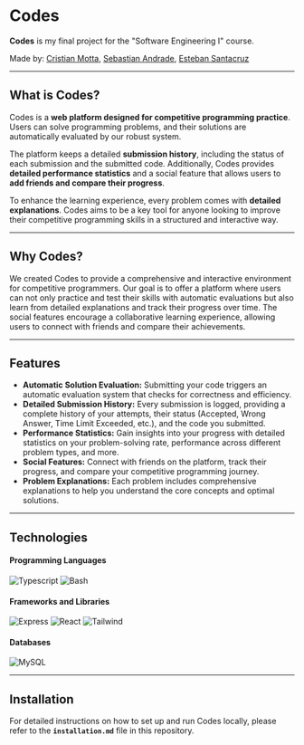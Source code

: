# Codes

**Codes** is my final project for the "Software Engineering I" course.

Made by: [Cristian Motta](https://github.com/cmottao), [Sebastian Andrade](https://github.com/Sgewux), [Esteban Santacruz](https://github.com/Jestebansamt)

---

## What is Codes?

Codes is a **web platform designed for competitive programming practice**. Users can solve programming problems, and their solutions are automatically evaluated by our robust system.

The platform keeps a detailed **submission history**, including the status of each submission and the submitted code. Additionally, Codes provides **detailed performance statistics** and a social feature that allows users to **add friends and compare their progress**.

To enhance the learning experience, every problem comes with **detailed explanations**. Codes aims to be a key tool for anyone looking to improve their competitive programming skills in a structured and interactive way.

---

## Why Codes?

We created Codes to provide a comprehensive and interactive environment for competitive programmers. Our goal is to offer a platform where users can not only practice and test their skills with automatic evaluations but also learn from detailed explanations and track their progress over time. The social features encourage a collaborative learning experience, allowing users to connect with friends and compare their achievements.

---

## Features

* **Automatic Solution Evaluation:** Submitting your code triggers an automatic evaluation system that checks for correctness and efficiency.
* **Detailed Submission History:** Every submission is logged, providing a complete history of your attempts, their status (Accepted, Wrong Answer, Time Limit Exceeded, etc.), and the code you submitted.
* **Performance Statistics:** Gain insights into your progress with detailed statistics on your problem-solving rate, performance across different problem types, and more.
* **Social Features:** Connect with friends on the platform, track their progress, and compare your competitive programming journey.
* **Problem Explanations:** Each problem includes comprehensive explanations to help you understand the core concepts and optimal solutions.

---

## Technologies

#### Programming Languages

![Typescript](https://img.icons8.com/color/50/typescript--v1.png) 
![Bash](https://img.icons8.com/color/50/bash.png)

#### Frameworks and Libraries

![Express](https://img.icons8.com/officel/50/express-js.png) 
![React](https://img.icons8.com/color/50/react-native.png)
![Tailwind](https://img.icons8.com/color/50/tailwind_css.png)

#### Databases

![MySQL](https://img.icons8.com/external-those-icons-flat-those-icons/50/external-MySQL-programming-and-development-those-icons-flat-those-icons.png)

---

## Installation

For detailed instructions on how to set up and run Codes locally, please refer to the **`installation.md`** file in this repository.